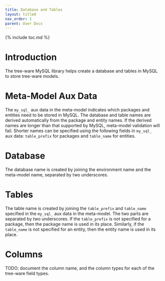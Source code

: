 ```yaml
---
title: Database and Tables
layout: titled
nav_order: 1
parent: User Docs
---
```


{% include toc.md %}

# Introduction

The tree-ware MySQL library helps create a database and tables in MySQL to store tree-ware models.

# Meta-Model Aux Data

The `my_sql_` aux data in the meta-model indicates which packages and entities need to be stored in MySQL. The database
and table names are derived automatically from the package and entity names. If the derived names are longer than that
supported by MySQL, meta-model validation will fail. Shorter names can be specified using the following fields
in `my_sql_` aux data: `table_prefix` for packages and `table_name` for entities.

# Database

The database name is created by joining the environment name and the meta-model name, separated by two underscores.

# Tables

The table name is created by joining the `table_prefix` and `table_name` specified in the `my_sql_` aux data in the
meta-model. The two parts are separated by two underscores. If the `table_prefix` is not specified for a package, then
the package name is used in its place. Similarly, if the `table_name` is not specified for an entity, then the entity
name is used in its place.

# Columns

TODO: document the column name, and the column types for each of the tree-ware field types.